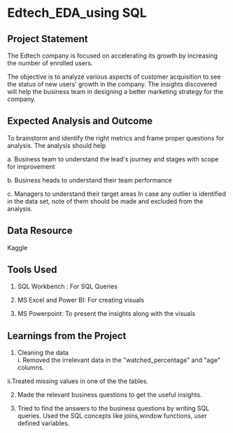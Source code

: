 # Edtech_EDA_using SQL





## Project Statement

The Edtech company is focused on accelerating its growth by increasing the number of enrolled users.

The objective is to analyze various aspects of customer acquisition to see the status of new users’ growth in the company. The insights discovered will help the business team in designing a better marketing strategy for the company.



## Expected Analysis and Outcome

To brainstorm and identify the right metrics and frame proper questions for analysis. The analysis should help 

a. Business team to understand the lead's journey and stages with scope for improvement

b. Business heads to understand their team performance

c. Managers to understand their target areas
In case any outlier is identified in the data set, note of them should be made and excluded from the analysis.





## Data Resource

Kaggle

## Tools Used

1. SQL Workbench : 
For SQL Queries

2. MS Excel and Power BI:
For creating visuals

3. MS Powerpoint:
To present the insights along with the visuals
## Learnings from the Project

1. Cleaning the data   
i. Removed the irrelevant data in the "watched_percentage" and "age" columns.

ii.Treated missing values in one of the the tables. 


2. Made the relevant business questions to get the useful insights.



3. Tried to find the answers to the business questions by writing SQL queries. Used the SQL concepts like joins,window functions, user defined variables.





